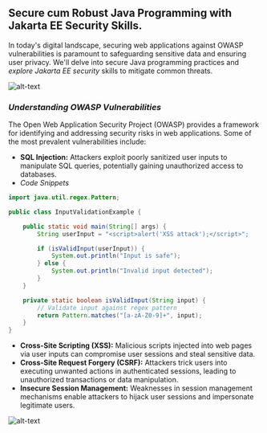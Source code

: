 ## **Secure cum Robust Java Programming with Jakarta EE Security Skills.**

In today's digital landscape, securing web applications against OWASP vulnerabilities is paramount to safeguarding sensitive data and ensuring user privacy. We'll delve into secure Java programming practices and *explore Jakarta EE security* skills to mitigate common threats.

![alt-text](https://miro.medium.com/v2/resize:fit:720/format:webp/0*-_ZBcb8JkOUNWlGy.gif)
### *Understanding OWASP Vulnerabilities*


The Open Web Application Security Project (OWASP) provides a framework for identifying and addressing security risks in web applications. Some of the most prevalent vulnerabilities include:

* **SQL Injection:** Attackers exploit poorly sanitized user inputs to manipulate SQL queries, potentially gaining unauthorized access to databases.
* *Code Snippets*
```java
import java.util.regex.Pattern;

public class InputValidationExample {

    public static void main(String[] args) {
        String userInput = "<script>alert('XSS attack');</script>";

        if (isValidInput(userInput)) {
            System.out.println("Input is safe");
        } else {
            System.out.println("Invalid input detected");
        }
    }

    private static boolean isValidInput(String input) {
        // Validate input against regex pattern
        return Pattern.matches("[a-zA-Z0-9]+", input);
    }
}
```
* **Cross-Site Scripting (XSS):** Malicious scripts injected into web pages via user inputs can compromise user sessions and steal sensitive data.
* **Cross-Site Request Forgery (CSRF):** Attackers trick users into executing unwanted actions in authenticated sessions, leading to unauthorized transactions or data manipulation.
* **Insecure Session Management:** Weaknesses in session management mechanisms enable attackers to hijack user sessions and impersonate legitimate users.

![alt-text](https://user-images.githubusercontent.com/24669027/39022564-bf96bde2-4453-11e8-9814-c30db364aa4d.gif)


